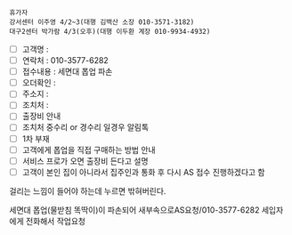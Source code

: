 ```
휴가자
강서센터 이주영 4/2~3(대행 김백산 소장 010-3571-3182)
대구2센터 박가람 4/3(오후)(대행 이두환 계장 010-9934-4932)
```

- [ ] 고객명 : 
- [ ] 연락처 : 010-3577-6282
- [ ] 접수내용 : 세면대 폽업 파손
- [ ] 오더확인 : 
- [ ] 주소지 : 
- [ ] 조치처 : 
- [ ] 출장비 안내 
- [ ] 조치처 중수리 or 경수리 일경우 알림톡
- [ ] 1차 부재
- [ ] 고객에게 폽업을 직접 구매하는 방법 안내
- [ ] 서비스 프로가 오면 출장비 든다고 설명
- [ ] 고객이 본인 집이 아니라서 집주인과 통화 후 다시 AS 접수 진행하겠다고 함

걸리는 느낌이 들어야 하는데 누르면 밖혀버린다.

세면대 폽업(물받침 똑딱이)이 파손되어 새부속으로AS요청/010-3577-6282 세입자에게 전화해서 작업요청